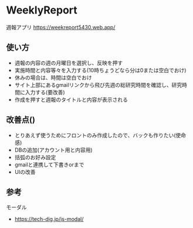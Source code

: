 # WeeklyReport
週報アプリ
https://weekreport5430.web.app/

## 使い方
- 週報の内容の週の月曜日を選択し、反映を押す
- 実施時間と内容等々を入力する(10時ちょうどなら分は0または空白でおけ)
- 休みの場合は、時間は空白でおけ
- サイト上部にあるgmailリンクから飛び先週の総研究時間を確認し、研究時間に入力する(要改善)
- 作成を押すと週報のタイトルと内容が表示される

## 改善点()
- とりあえず使うためにフロントのみ作成したので、バックも作りたい(使命感)
- DBの追加(アカウント用と内容用)
- 括弧のお好み設定
- gmailと連携して下書きorまで
- UIの改善

## 参考
モーダル
- https://tech-dig.jp/js-modal/
